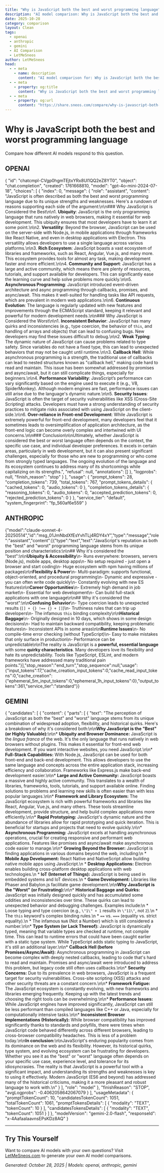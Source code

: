 ```yaml
---
title: "Why is JavaScript both the best and worst programming language"
description: "AI model comparison: Why is JavaScript both the best and worst programming language"
date: 2025-10-28
category: comparison
layout: Clean
tags:
  - openai
  - anthropic
  - gemini
  - AI Comparison
  - LetMeSneos
author: LetMeSneos
head:
  - - meta
    - name: description
      content: "AI model comparison for: Why is JavaScript both the best and worst programming language"
  - - meta
    - property: og:title
      content: "Why is JavaScript both the best and worst programming language - AI Comparison"
  - - meta
    - property: og:url
      content: "https://share.sneos.com/compare/why-is-javascript-both-the-best-and-worst-programm-c5bf11b6"
---
```


# Why is JavaScript both the best and worst programming language

Compare how different AI models respond to this question.

## OPENAI

{
  "id": "chatcmpl-CVgp0hgmTEjtxYRx8Ul1QQ2eZ8YT0",
  "object": "chat.completion",
  "created": 1761668810,
  "model": "gpt-4o-mini-2024-07-18",
  "choices": [
    {
      "index": 0,
      "message": {
        "role": "assistant",
        "content": "JavaScript is often described as both the best and worst programming language due to its unique strengths and weaknesses. Here's a rundown of reasons supporting each side of the argument:\n\n### Why JavaScript is Considered the Best\n\n1. **Ubiquity**: JavaScript is the only programming language that runs natively in web browsers, making it essential for web development. This ubiquity ensures that most developers have to learn it at some point.\n\n2. **Versatility**: Beyond the browser, JavaScript can be used on the server-side with Node.js, in mobile applications through frameworks like React Native, and even in desktop applications with Electron. This versatility allows developers to use a single language across various platforms.\n\n3. **Rich Ecosystem**: JavaScript boasts a vast ecosystem of libraries and frameworks, such as React, Angular, Vue.js, and many more. This ecosystem provides tools for almost any task, making development faster and more efficient.\n\n4. **Community and Support**: JavaScript has a large and active community, which means there are plenty of resources, tutorials, and support available for developers. This can significantly ease the learning curve and help solve problems more quickly.\n\n5. **Asynchronous Programming**: JavaScript introduced event-driven architecture and async programming through callbacks, promises, and async/await. This makes it well-suited for handling tasks like API requests, which are prevalent in modern web applications.\n\n6. **Continuous Evolution**: The language is regularly updated with new features and improvements through the ECMAScript standard, keeping it relevant and powerful for modern development needs.\n\n### Why JavaScript is Considered the Worst\n\n1. **Inconsistent Behavior**: JavaScript has many quirks and inconsistencies (e.g., type coercion, the behavior of `this`, and handling of arrays and objects) that can lead to confusing bugs. New developers may find these issues difficult to debug.\n\n2. **Weak Typing**: The dynamic nature of JavaScript can cause problems related to type safety. Since variables do not have a fixed type, this can lead to unexpected behaviors that may not be caught until runtime.\n\n3. **Callback Hell**: While asynchronous programming is a strength, the traditional use of callbacks can lead to nested structures known as \"callback hell,\" making code hard to read and maintain. This issue has been somewhat addressed by promises and async/await, but it can still complicate things, especially for beginners.\n\n4. **Performance Variability**: JavaScript’s performance can vary significantly based on the engine used to execute it (e.g., V8, SpiderMonkey). Although modern engines are fast, performance issues can still arise due to the language's dynamic nature.\n\n5. **Security Issues**: JavaScript is often the target of security vulnerabilities like XSS (Cross-Site Scripting) attacks. Developers must have a strong understanding of security practices to mitigate risks associated with using JavaScript on the client-side.\n\n6. **Over-reliance in Front-end Development**: While JavaScript is extremely powerful for front-end development, many developers feel that it sometimes leads to oversimplification of application architecture, as the front-end logic can become overly complex and intertwined with UI concerns.\n\n### Conclusion\n\nUltimately, whether JavaScript is considered the best or worst language often depends on the context, the specific use case, and individual developer preferences. It excels in certain areas, particularly in web development, but it can also present significant challenges, especially for those who are new to programming or who come from strongly typed languages. The ongoing evolution of the language and its ecosystem continues to address many of its shortcomings while capitalizing on its strengths.",
        "refusal": null,
        "annotations": []
      },
      "logprobs": null,
      "finish_reason": "stop"
    }
  ],
  "usage": {
    "prompt_tokens": 28,
    "completion_tokens": 739,
    "total_tokens": 767,
    "prompt_tokens_details": {
      "cached_tokens": 0,
      "audio_tokens": 0
    },
    "completion_tokens_details": {
      "reasoning_tokens": 0,
      "audio_tokens": 0,
      "accepted_prediction_tokens": 0,
      "rejected_prediction_tokens": 0
    }
  },
  "service_tier": "default",
  "system_fingerprint": "fp_560af6e559"
}


## ANTHROPIC

{"model":"claude-sonnet-4-20250514","id":"msg_01JmNbdXfEsYvhTLj4RDY4xY","type":"message","role":"assistant","content":[{"type":"text","text":"JavaScript's reputation as both the \"best\" and \"worst\" programming language stems from its unique position and characteristics:\n\n## Why it's considered the \"best\":\n\n**Ubiquity & Accessibility**\n- Runs everywhere: browsers, servers (Node.js), mobile apps, desktop apps\n- No setup required - just open a browser and start coding\n- Huge ecosystem with npm having millions of packages\n\n**Flexibility & Power**\n- Multi-paradigm: supports functional, object-oriented, and procedural programming\n- Dynamic and expressive - you can often write code quickly\n- Constantly evolving with new ES features\n\n**Career Opportunities**\n- Extremely high demand in job market\n- Essential for web development\n- Can build full-stack applications with one language\n\n## Why it's considered the \"worst\":\n\n**Confusing Behavior**\n- Type coercion leads to unexpected results (`[] + {} !== {} + []`)\n- Truthiness rules that can trip up developers\n- The infamous `this` binding complexity\n\n**Historical Baggage**\n- Originally designed in 10 days, which shows in some design decisions\n- Had to maintain backward compatibility, keeping problematic features\n- Inconsistent APIs in some areas\n\n**Runtime Issues**\n- No compile-time error checking (without TypeScript)\n- Easy to make mistakes that only surface in production\n- Performance can be unpredictable\n\nThe reality is JavaScript is a **powerful, essential language** with some **quirky characteristics**. Many developers love its flexibility and hate its unpredictability. Tools like TypeScript, ESLint, and modern frameworks have addressed many traditional pain points."}],"stop_reason":"end_turn","stop_sequence":null,"usage":{"input_tokens":17,"cache_creation_input_tokens":0,"cache_read_input_tokens":0,"cache_creation":{"ephemeral_5m_input_tokens":0,"ephemeral_1h_input_tokens":0},"output_tokens":361,"service_tier":"standard"}}

## GEMINI

{
  "candidates": [
    {
      "content": {
        "parts": [
          {
            "text": "The perception of JavaScript as both the \"best\" and \"worst\" language stems from its unique combination of widespread adoption, flexibility, and historical quirks. Here's a breakdown of why it's considered both:\n\n**Why JavaScript is the \"Best\" (or Highly Valuable):**\n\n*   **Ubiquity and Browser Dominance:** JavaScript is the *lingua franca* of the web.  It's the only language that runs natively in web browsers without plugins.  This makes it essential for front-end web development.  If you want interactive websites, you need JavaScript.\n\n*   **Full-Stack Capabilities:** With Node.js, JavaScript can be used for both front-end and back-end development. This allows developers to use the same language and concepts across the entire application stack, increasing efficiency and collaboration.  Frameworks like Express.js make back-end development easier.\n\n*   **Large and Active Community:** JavaScript boasts a massive and highly active community. This translates to a wealth of libraries, frameworks, tools, tutorials, and support available online. Finding solutions to problems and learning new skills is often easier than with less popular languages.\n\n*   **Framework and Library Ecosystem:** The JavaScript ecosystem is rich with powerful frameworks and libraries like React, Angular, Vue.js, and many others. These tools streamline development, provide structure, and help build complex applications more efficiently.\n\n*   **Rapid Prototyping:** JavaScript's dynamic nature and the abundance of libraries allow for rapid prototyping and quick iteration.  This is beneficial for startups and projects that need to evolve quickly.\n\n*   **Asynchronous Programming:** JavaScript excels at handling asynchronous operations, crucial for creating responsive and performant web applications. Features like promises and async/await make asynchronous code easier to manage.\n\n*   **Growing Beyond the Browser:** JavaScript is finding applications in various domains beyond the web, including:\n    *   **Mobile App Development:**  React Native and NativeScript allow building native mobile apps using JavaScript.\n    *   **Desktop Applications:**  Electron enables building cross-platform desktop applications with web technologies.\n    *   **IoT (Internet of Things):** JavaScript is being used in embedded systems and IoT devices.\n    *   **Game Development:** Libraries like Phaser and Babylon.js facilitate game development.\n\n**Why JavaScript is the \"Worst\" (or Frustrating):**\n\n*   **Historical Baggage and Quirks:** JavaScript was initially designed quickly and has accumulated some oddities and inconsistencies over time.  These quirks can lead to unexpected behavior and debugging challenges. Examples include:\n    *   Loose typing and type coercion (e.g., `\"1\" + 1` results in `\"11\"`, not `2`).\n    *   The `this` keyword's complex binding rules.\n    *   `==` vs. `===` (equality vs. strict equality).\n    *   The infamous `NaN` (Not a Number) which is still considered a number.\n\n*   **Type System (or Lack Thereof):**  JavaScript is dynamically typed, meaning that variable types are checked at runtime, not compile time. This can lead to runtime errors that could have been caught earlier with a static type system.  While TypeScript adds static typing to JavaScript, it's still an additional layer.\n\n*   **Callback Hell (before Promises/Async/Await):**  Asynchronous programming in JavaScript can become complex with deeply nested callbacks, leading to code that's hard to read and maintain.  Promises and async/await were introduced to address this problem, but legacy code still often uses callbacks.\n\n*   **Security Concerns:**  Due to its prevalence in web browsers, JavaScript is a frequent target for security vulnerabilities.  Cross-site scripting (XSS) attacks and other security threats are a constant concern.\n\n*   **Framework Fatigue:** The JavaScript ecosystem is constantly evolving, with new frameworks and libraries emerging frequently.  Keeping up with the latest trends and choosing the right tools can be overwhelming.\n\n*   **Performance Issues:** While JavaScript engines have improved significantly, JavaScript can still be less performant than compiled languages like C++ or Java, especially for computationally intensive tasks.\n\n*   **Inconsistent Browser Implementations (Historically):**  While browser compatibility has improved significantly thanks to standards and polyfills, there were times when JavaScript code behaved differently across different browsers, leading to cross-browser compatibility headaches.  This is less of a problem today.\n\n**In conclusion:**\n\nJavaScript's enduring popularity comes from its dominance on the web and its flexibility. However, its historical quirks, type system, and evolving ecosystem can be frustrating for developers. Whether you see it as the \"best\" or \"worst\" language often depends on your specific use case, experience level, and tolerance for its idiosyncrasies.  The reality is that JavaScript is a powerful tool with a significant impact, and understanding its strengths and weaknesses is key to using it effectively.  Modern JavaScript (ES6 and beyond) has addressed many of the historical criticisms, making it a more pleasant and robust language to work with.\n"
          }
        ],
        "role": "model"
      },
      "finishReason": "STOP",
      "avgLogprobs": -0.4062058642067079
    }
  ],
  "usageMetadata": {
    "promptTokenCount": 10,
    "candidatesTokenCount": 1051,
    "totalTokenCount": 1061,
    "promptTokensDetails": [
      {
        "modality": "TEXT",
        "tokenCount": 10
      }
    ],
    "candidatesTokensDetails": [
      {
        "modality": "TEXT",
        "tokenCount": 1051
      }
    ]
  },
  "modelVersion": "gemini-2.0-flash",
  "responseId": "x-4AafaaIaavnsEPsKDz8AQ"
}


---

## Try This Yourself

Want to compare AI models with your own questions? Visit [LetMeSneos.com](https://letmesneos.com) to generate your own AI model comparisons.

*Generated: October 28, 2025 | Models: openai, anthropic, gemini*
